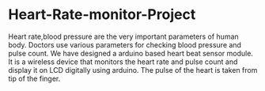 # Heart-Rate-monitor-Project
Heart rate,blood pressure are the very important parameters of  human body.
Doctors use various parameters for checking blood pressure and pulse count.
We have designed a arduino based heart beat sensor module.
It is a wireless device that monitors the heart rate and  pulse count and display it on LCD digitally  using arduino.
The pulse of the heart is taken from tip of the finger.
